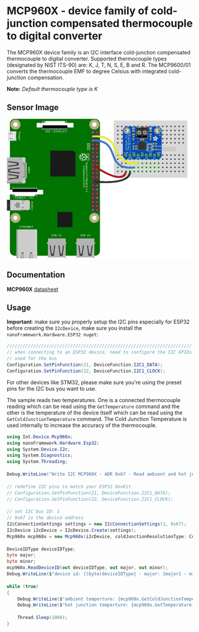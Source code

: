 ﻿# MCP960X - device family of cold-junction compensated thermocouple to digital converter

The MCP960X device family is an I2C interface cold-junction compensated thermocouple to digital converter.
Supported thermocouple types (designated by NIST ITS-90) are: K, J, T, N, S, E, B and R.
The MCP9600/01 converts the thermocouple EMF to degree Celsius with integrated cold-junction compensation.

**Note:** _Default thermocouple type is K_

## Sensor Image

![Illustration of wiring from a Raspberry Pi device](device.png)

## Documentation

**MCP960X** [datasheet](https://www.microchip.com/en-us/product/MCP9600)

## Usage

**Important**: make sure you properly setup the I2C pins especially for ESP32 before creating the `I2cDevice`, make sure you install the `nanoFramework.Hardware.ESP32 nuget`:

```csharp
//////////////////////////////////////////////////////////////////////
// when connecting to an ESP32 device, need to configure the I2C GPIOs
// used for the bus
Configuration.SetPinFunction(21, DeviceFunction.I2C1_DATA);
Configuration.SetPinFunction(22, DeviceFunction.I2C1_CLOCK);
```

For other devices like STM32, please make sure you're using the preset pins for the I2C bus you want to use.


The sample reads two temperatures. One is a connected thermocouple reading which can be read using the  ```GetTemperature``` command and the other is the temperature of the device itself which can be read using the ```GetColdJunctionTemperature``` command. The Cold Junction Temperature is used internally to increase the accuracy of the thermocouple.

```csharp
using Iot.Device.Mcp960x;
using nanoFramework.Hardware.Esp32;
using System.Device.I2c;
using System.Diagnostics;
using System.Threading;

Debug.WriteLine("Write I2C MCP960X - ADR 0x67 - Read ambient and hot junction temperature every 1 sec");

// redefine I2C pins to match your ESP32 DevKit
// Configuration.SetPinFunction(21, DeviceFunction.I2C1_DATA);
// Configuration.SetPinFunction(22, DeviceFunction.I2C1_CLOCK);

// set I2C bus ID: 1
// 0x67 is the device address
I2cConnectionSettings settings = new I2cConnectionSettings(1, 0x67);
I2cDevice i2cDevice = I2cDevice.Create(settings);
Mcp960x mcp960x = new Mcp960x(i2cDevice, coldJunctionResolutionType: ColdJunctionResolutionType.N_0_25);

DeviceIDType deviceIDType;
byte major;
byte minor;
mcp960x.ReadDeviceID(out deviceIDType, out major, out minor);
Debug.WriteLine($"device id: {(byte)deviceIDType} - major: {major} - minor: {minor}");

while (true)
{
    Debug.WriteLine($"ambient temperture: {mcp960x.GetColdJunctionTemperature()}");
    Debug.WriteLine($"hot junction temperture: {mcp960x.GetTemperature()}");

    Thread.Sleep(1000);
}
```
